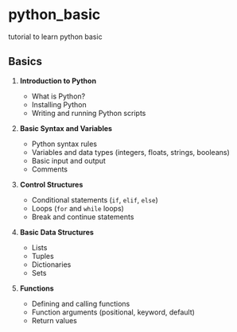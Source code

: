 # python_basic
tutorial to learn python basic


## Basics
1. **Introduction to Python**
   - What is Python?
   - Installing Python
   - Writing and running Python scripts

2. **Basic Syntax and Variables**
   - Python syntax rules
   - Variables and data types (integers, floats, strings, booleans)
   - Basic input and output
   - Comments

3. **Control Structures**
   - Conditional statements (`if`, `elif`, `else`)
   - Loops (`for` and `while` loops)
   - Break and continue statements

4. **Basic Data Structures**
   - Lists
   - Tuples
   - Dictionaries
   - Sets

5. **Functions**
   - Defining and calling functions
   - Function arguments (positional, keyword, default)
   - Return values
